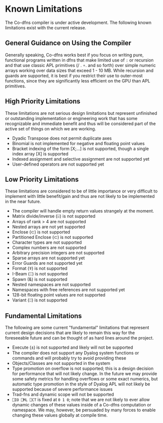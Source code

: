 ﻿# Known Limitations

The Co-dfns compiler is under active development. The following known
limitations exist with the current release.

## General Guidance on Using the Compiler

Generally speaking, Co-dfns works best if you focus on writing pure, 
functional programs written in dfns that make limited use 
of `:` or recursion and that use classic APL primitives (/ . ∘. and 
so forth) over simple numeric arrays working over data sizes that 
exceed 1 - 10 MB. While recursion and guards are supported, it is best if 
you restrict their use to outer-most functions, since they are significantly 
less efficient on the GPU than APL primitives. 

## High Priority Limitations

These limitations are not serious design limitations but represent unfinished 
or outstanding implementation or engineering work that has some recognizable 
and immediate benefit and thus will be considered part of the active set of 
things on which we are working.

* Dyadic Transpose does not permit duplicate axes
* Binomial is not implemented for negative and floating point values
* Bracket indexing of the form [X;...] is not supported, 
  though a single index array [X] is supported
* Indexed assignment and selective assignment are not supported yet
* User-defined operators are not supported yet

## Low Priority Limitations

These limitations are considered to be of little importance or very 
difficult to implement with little benefit/gain and thus are not likely 
to be implemented in the near future.

* The compiler will handle empty return values strangely at the moment.
* Matrix divide/inverse (⌹) is not supported
* Arrays of rank > 4 are not supported
* Nested arrays are not yet supported
* Enclose (⊂) is not supported
* Partitioned Enclose (⊂) is not supported
* Character types are not supported
* Complex numbers are not supported
* Arbitrary precision integers are not supported
* Sparse arrays are not supported yet
* Error Guards are not supported yet
* Format (⍕) is not supported
* I-Beam (⌶) is not supported
* Spawn (&) is not supported
* Nested namespaces are not supported
* Namespaces with free references are not supported yet
* 128-bit floating point values are not supported
* Variant (⍠) is not supported

## Fundamental Limitations

The following are some current "fundamental" limitations that represent
current design decisions that are likely to remain this way for the 
foreseeable future and can be thought of as hard lines around the project.

* Execute (⍎) is not supported and likely will not be supported
* The compiler does not support any Dyalog system functions or commands
  and will probably try to avoid providing these
* Objects/Classes are not supported in the system
* Type promotion on overflow is not supported; this is a design decision 
  for performance that will not likely change. In the future we may provide 
  some safety metrics for handling overflows or some exact numerics, 
  but automatic type promotion in the style of Dyalog APL will not likely 
  be supported because of severe performance issues
* Trad-fns and dynamic scope will not be supported
* `⎕IO ⎕ML ⎕CT` is fixed at `0 1 0`; note that we are not likely to ever 
  allow dynamic changes of these values inside of a Co-dfns computation 
  or namespace. We may, however, be persuaded by many forces to enable 
  changing these values globally at compile time.
